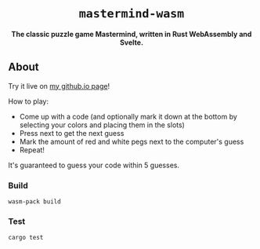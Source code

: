 <div align="center">
	<h1><code>mastermind-wasm</code></h1>
	<strong>The classic puzzle game Mastermind, written in Rust WebAssembly and Svelte.</strong>
</div>

## About

Try it live on <a href="https://cyrusalbright.github.io">my github.io page</a>!

How to play:
- Come up with a code (and optionally mark it down at the bottom by selecting your colors and placing them in the slots)
- Press next to get the next guess
- Mark the amount of red and white pegs next to the computer's guess
- Repeat!

It's guaranteed to guess your code within 5 guesses.

### Build

```
wasm-pack build
```

### Test

```
cargo test
```
